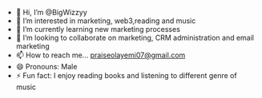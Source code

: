 - 👋 Hi, I’m @BigWizzyy
- 👀 I’m interested in marketing, web3,reading and music
- 🌱 I’m currently learning new marketing processes
- 💞️ I’m looking to collaborate on marketing, CRM administration and email marketing
- 📫 How to reach me... praiseolayemi07@gmail.com
- 😄 Pronouns: Male
- ⚡ Fun fact: I enjoy reading books and listening to different genre of music
